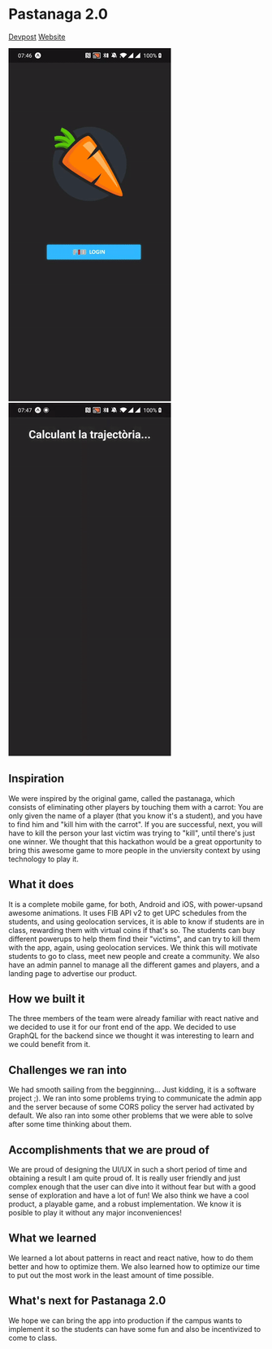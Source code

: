 # Pastanaga 2.0
 [Devpost](https://devpost.com/software/pastanaga-2-0)
 [Website](jamipuchi.github.io)
 
![](./pastanaga1.gif) ![](./pastanaga2.gif)
 
## Inspiration

We were inspired by the original game, called the pastanaga, which consists of eliminating other players by touching them with a carrot: You are only given the name of a player (that you know it's a student), and you have to find him and "kill him with the carrot". If you are successful, next, you will have to kill the person your last victim was trying to "kill", until there's just one winner. We thought that this hackathon would be a great opportunity to bring this awesome game to more people in the unviersity context by using technology to play it.

## What it does

It is a complete mobile game, for both, Android and iOS, with power-upsand awesome animations. It uses FIB API v2 to get UPC schedules from the students, and using geolocation services, it is able to know if students are in class, rewarding them with virtual coins if that's so. The students can buy different powerups to help them find their "victims", and can try to kill them with the app, again, using geolocation services. We think this will motivate students to go to class, meet new people and create a community. We also have an admin pannel to manage all the different games and players, and a landing page to advertise our product.

## How we built it

The three members of the team were already familiar with react native and we decided to use it for our front end of the app. We decided to use GraphQL for the backend since we thought it was interesting to learn and we could benefit from it.

## Challenges we ran into

We had smooth sailing from the begginning... Just kidding, it is a software project ;). We ran into some problems trying to communicate the admin app and the server because of some CORS policy the server had activated by default. We also ran into some other problems that we were able to solve after some time thinking about them.

## Accomplishments that we are proud of

We are proud of designing the UI/UX in such a short period of time and obtaining a result I am quite proud of. It is really user friendly and just complex enough that the user can dive into it without fear but with a good sense of exploration and have a lot of fun! We also think we have a cool product, a playable game, and a robust implementation. We know it is posible to play it without any major inconveniences!

## What we learned

We learned a lot about patterns in react and react native, how to do them better and how to optimize them. We also learned how to optimize our time to put out the most work in the least amount of time possible.

## What's next for Pastanaga 2.0

We hope we can bring the app into production if the campus wants to implement it so the students can have some fun and also be incentivized to come to class.

